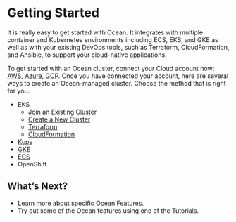 # Getting Started

It is really easy to get started with Ocean. It integrates with multiple container and Kubernetes environments including ECS, EKS, and GKE as well as with your existing DevOps tools, such as Terraform, CloudFormation, and Ansible, to support your cloud-native applications.

To get started with an Ocean cluster, connect your Cloud account now: [AWS](connect-your-cloud-provider/aws-account.md), [Azure](connect-your-cloud-provider/azure-account.md), [GCP](connect-your-cloud-provider/gcp-project.md).  Once you have connected your account, here are several ways to create an Ocean-managed cluster. Choose the method that is right for you.

* EKS
  * [Join an Existing Cluster](getting-started/eks/join-an-existing-cluster.md)
  * [Create a New Cluster](getting-started/eks/create-a-new-cluster.md)
  * [Terraform](getting-started/eks/terraform.md)
  * [CloudFormation](https://aws.amazon.com/quickstart/architecture/spotinst-ocean-eks/)
* [Kops](getting-started/kops.md)
* [GKE](getting-started/gke.md)
* [ECS](getting-started/ecs.md)
* OpenShift
## What’s Next?
* Learn more about specific Ocean Features.
* Try out some of the Ocean features using one of the Tutorials.
